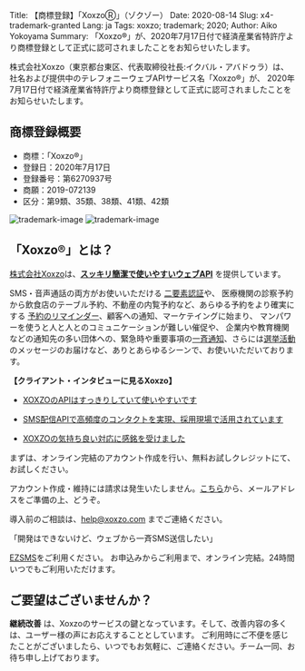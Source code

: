 Title: 【商標登録】「XoxzoⓇ」（ゾクゾー）
Date: 2020-08-14
Slug: x4-trademark-granted
Lang: ja
Tags: xoxzo; trademark; 2020;
Author: Aiko Yokoyama
Summary: 「Xoxzo®」が、2020年7月17日付で経済産業省特許庁より商標登録として正式に認可されましたことをお知らせいたします。

株式会社Xoxzo（東京都台東区、代表取締役社長:イクバル・アバドゥラ）は、
社名および提供中のテレフォニーウェブAPIサービス名「Xoxzo®」が、
2020年7月17日付で経済産業省特許庁より商標登録として正式に認可されましたことをお知らせいたします。

## 商標登録概要

- 商標：「Xoxzo®」
- 登録日：2020年7月17日
- 登録番号：第6270937号
- 商願：2019-072139
- 区分：第9類、35類、38類、41類、42類

![trademark-image](/images/trademark_Page_1.png)
![trademark-image](/images/trademark_Page_2.png)

## 「Xoxzo®」とは？
[株式会社Xoxzo](https://info.xoxzo.com/ja/)は、[__スッキリ簡潔で使いやすいウェブAPI__](https://docs.xoxzo.com/) を提供しています。

SMS・音声通話の両方がお使いいただける [二要素認証](https://www.xoxzo.com/ja/about/use-cases/two-factor-authentication/)や、
医療機関の診察予約から飲食店のテーブル予約、不動産の内覧予約など、あらゆる予約をより確実にする [予約のリマインダー](https://www.xoxzo.com/ja/about/use-cases/appointment-reminder/)、顧客への通知、マーケテイングに始まり、
マンパワーを使うと人と人とのコミュニケーションが難しい催促や、
企業内や教育機関などの通知先の多い団体への、緊急時や重要事項の[一斉通知](https://www.xoxzo.com/ja/about/use-cases/customer-alert-and-notification/)、さらには[選挙活動](https://www.xoxzo.com/ja/about/use-cases/election-campaign-message/) のメッセージのお届けなど、ありとあらゆるシーンで、お使いいただいております。

__【クライアント・インタビューに見るXoxzo】__

- [XOXZOのAPIはすっきりしていて使いやすいです](https://blog.xoxzo.com/ja/2017/10/03/cms-interview/)

- [SMS配信APIで高頻度のコンタクトを実現、採用現場で活用されています](https://blog.xoxzo.com/ja/2017/12/04/careermart-interview/)

- [XOXZOの気持ち良い対応に感銘を受けました](https://blog.xoxzo.com/ja/2017/08/15/3pro-interview/)

まずは、オンライン完結のアカウント作成を行い、無料お試しクレジットにて、お試しください。

アカウント作成・維持には請求は発生いたしません。[こちら](https://www.xoxzo.com/ja/accounts/signup/)から、メールアドレスをご準備の上、どうぞ。

導入前のご相談は、help@xoxzo.com までご連絡ください。

「開発はできないけど、ウェブから一斉SMS送信したい」

[EZSMS](https://www.ezsms.biz/ja/)をご利用ください。
お申込みからご利用まで、オンライン完結。24時間いつでもご利用いただけます。

## ご要望はございませんか？

**継続改善** は、Xoxzoのサービスの鍵となっています。そして、改善内容の多くは、ユーザー様の声にお応えすることとしています。
ご利用時にご不便を感じたことがございましたら、いつでもお気軽に、ご連絡ください。チーム一同、お待ち申し上げております。
